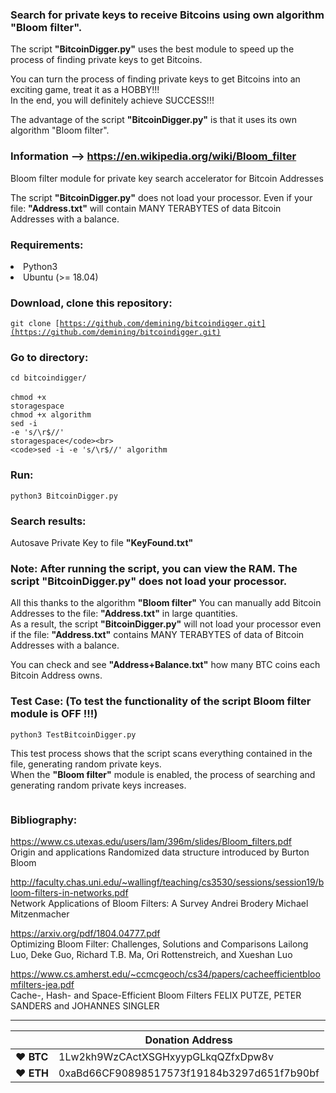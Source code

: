 ### Search for private keys to receive Bitcoins using own algorithm "Bloom filter".

The script <strong>"BitcoinDigger.py"</strong> uses the best module to speed up the process of finding private keys to get Bitcoins.

You can turn the process of finding private keys to get Bitcoins into an exciting game, treat it as a HOBBY!!!<br>
In the end, you will definitely achieve SUCCESS!!!

The advantage of the script <strong>"BitcoinDigger.py"</strong> is that it uses its own algorithm "Bloom filter"</strong>.

### Information  -->  https://en.wikipedia.org/wiki/Bloom_filter

Bloom filter module for private key search accelerator for Bitcoin Addresses

The script <strong>"BitcoinDigger.py"</strong> does not load your processor. Even if your file: <strong>"Address.txt"</strong> will contain MANY TERABYTES of data Bitcoin Addresses with a balance.

### Requirements:

<li>Python3</li>
<li>Ubuntu (>= 18.04)</li>


### Download, clone this repository:

<code>git clone [https://github.com/demining/bitcoindigger.git](https://github.com/demining/bitcoindigger.git)</code>

### Go to directory:

<code>cd bitcoindigger/</code>
<br>
<br>
<code>chmod +x storagespace</code><br>
<code>chmod +x algorithm</code><br>
<code>sed -i -e 's/\r$//' storagespace</code><br>
<code>sed -i -e 's/\r$//' algorithm</code><br>

### Run:

<code>python3 BitcoinDigger.py</code>


### Search results:
Autosave Private Key to file <strong>"KeyFound.txt"</strong>


### Note: After running the script, you can view the RAM. The script "BitcoinDigger.py" does not load your processor.
All this thanks to the algorithm <strong>"Bloom filter"</strong> 
You can manually add Bitcoin Addresses to the file: <strong>"Address.txt"</strong> in large quantities.<br>
As a result, the script <strong>"BitcoinDigger.py"</strong> will not load your processor even if the file: <strong>"Address.txt"</strong> contains MANY TERABYTES of data of Bitcoin Addresses with a balance.
 
You can check and see <strong>"Address+Balance.txt"</strong> how many BTC coins each Bitcoin Address owns.


### Test Case: (To test the functionality of the script Bloom filter module is OFF !!!)

<code>python3 TestBitcoinDigger.py</code>

This test process shows that the script scans everything contained in the file, generating random private keys.<br>
When the <strong>"Bloom filter"</strong> module is enabled, the process of searching and generating random private keys increases.<br>


<p><img src="https://raw.githubusercontent.com/BITCOINDIGGER/bitcoindigger/807f825d6bc11b0b4c1dd71cbf9ba372fb0ff3b0/motivation.png" alt="" /></p>


### Bibliography:


https://www.cs.utexas.edu/users/lam/396m/slides/Bloom_filters.pdf<br>
Origin and applications Randomized data structure introduced by Burton Bloom





http://faculty.chas.uni.edu/~wallingf/teaching/cs3530/sessions/session19/bloom-filters-in-networks.pdf<br>
Network Applications of Bloom Filters: A Survey
Andrei Brodery Michael Mitzenmacher




https://arxiv.org/pdf/1804.04777.pdf<br>
Optimizing Bloom Filter: Challenges, Solutions and Comparisons
Lailong Luo, Deke Guo, Richard T.B. Ma, Ori Rottenstreich, and Xueshan Luo



https://www.cs.amherst.edu/~ccmcgeoch/cs34/papers/cacheefficientbloomfilters-jea.pdf<br>
Cache-, Hash- and Space-Efficient Bloom Filters
FELIX PUTZE, PETER SANDERS and JOHANNES SINGLER


----

|  | Donation Address |
| --- | --- |
| ♥ __BTC__ | 1Lw2kh9WzCActXSGHxyypGLkqQZfxDpw8v |
| ♥ __ETH__ | 0xaBd66CF90898517573f19184b3297d651f7b90bf |






















<!--
**BITCOINDIGGER/bitcoindigger** is a ✨ _special_ ✨ repository because its `README.md` (this file) appears on your GitHub profile.

Here are some ideas to get you started:

- 🔭 I’m currently working on ...
- 🌱 I’m currently learning ...
- 👯 I’m looking to collaborate on ...
- 🤔 I’m looking for help with ...
- 💬 Ask me about ...
- 📫 How to reach me: ...
- 😄 Pronouns: ...
- ⚡ Fun fact: ...
-->
